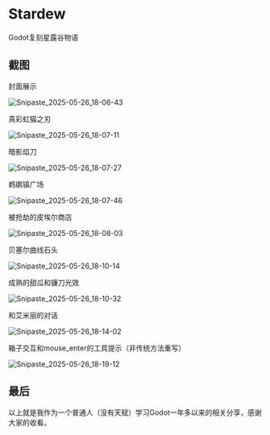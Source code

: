 # Stardew
Godot复刻星露谷物语

## 截图

封面展示

![Snipaste_2025-05-26_18-06-43](./img/Snipaste_2025-05-26_18-06-43.png)

真彩虹猫之刃

![Snipaste_2025-05-26_18-07-11](./img/Snipaste_2025-05-26_18-07-11.png)

暗影焰刀

![Snipaste_2025-05-26_18-07-27](./img/Snipaste_2025-05-26_18-07-27.png)

鹈鹕镇广场

![Snipaste_2025-05-26_18-07-46](./img/Snipaste_2025-05-26_18-07-46.png)

被抢劫的皮埃尔商店

![Snipaste_2025-05-26_18-08-03](./img/Snipaste_2025-05-26_18-08-03.png)

贝塞尔曲线石头

![Snipaste_2025-05-26_18-10-14](./img/Snipaste_2025-05-26_18-10-14.png)

成熟的甜瓜和镰刀光效

![Snipaste_2025-05-26_18-10-32](./img/Snipaste_2025-05-26_18-10-32.png)

和艾米丽的对话

![Snipaste_2025-05-26_18-14-02](./img/Snipaste_2025-05-26_18-14-02.png)

箱子交互和mouse_enter的工具提示（非传统方法重写）

![Snipaste_2025-05-26_18-19-12](./img/Snipaste_2025-05-26_18-19-12.png)

## 最后

以上就是我作为一个普通人（没有天赋）学习Godot一年多以来的相关分享，感谢大家的收看。
